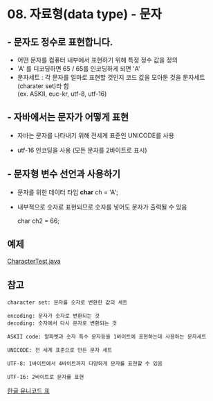 # 08. 자료형(data type) - 문자

## - 문자도 정수로 표현합니다.
+ 어떤 문자를 컴퓨터 내부에서 표현하기 위해 특정 정수 값을 정의
+ 'A' 를 디코딩하면 65 / 65를 인코딩하게 되면 'A'
+ 문자세트 : 각 문자를 얼마로 표현할 것인지 코드 값을 모아둔 것을 문자세트(charater set)라 함 <br>
            (ex. ASKII, euc-kr, utf-8, utf-16)

## - 자바에서는 문자가 어떻게 표현

+ 자바는 문자를  나타내기 위해 전세계 표준인 UNICODE를 사용

+ utf-16 인코딩을 사용 (모든 문자를 2바이트로 표시)

## - 문자형 변수 선언과 사용하기
+ 문자를 위한 데이터 타입
  **char** ch = 'A';

+ 내부적으로 숫자료 표현되므로 숫자를 넣어도 문자가 출력될 수 있음

  char ch2 = 66;

## 예제
[CharacterTest.java](https://github.com/Domo9610/java-study/blob/main/Chapter1/ch08/CharacterTest.java)

## 참고

    character set: 문자를 숫자로 변환한 값의 세트

    encoding: 문자가 숫자로 변환되는 것
    decoding: 숫자에서 다시 문자로 변환되는 것

    ASKII code: 알파벳과 숫자 특수 문자등을 1바이트에 표현하는데 사용하는 문자세트

    UNICODE: 전 세계 표준으로 만든 문자 세트

    UTF-8: 1바이트에서 4바이트까지 다양하게 문자를 표현할 수 있음

    UTF-16: 2바이트로 문자를 표현

 [한글 유니코드 표](http://www.unicode.org/charts/PDF/UAC00.pdf)
